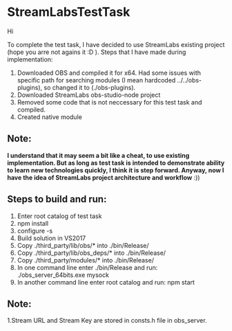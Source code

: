 # StreamLabsTestTask

Hi 

To complete the test task, I have decided to use StreamLabs existing project (hope you arre not agains it :D ). Steps that I have made during implementation:
1. Downloaded OBS and compiled it for x64. Had some issues with specific path for searching modules (I mean hardcoded ../../obs-plugins), so changed it to (./obs-plugins).
2. Downloaded StreamLabs obs-studio-node project
3. Removed some code that is not neccessary for this test task and compiled.
4. Created native module

## Note:
**I understand that it may seem a bit like a cheat, to use existing implementation. But as long as test task is intended to demonstrate ability to learn new technologies quickly, I think it is step forward. Anyway, now I have the idea of StreamLabs project architecture and workflow** :))

## Steps to build and run:
1. Enter root catalog of test task
2. npm install
3. configure -s
4. Build solution in VS2017
5. Copy ./third_party/lib/obs/* into ./bin/Release/
6. Copy ./third_party/lib/obs_deps/* into ./bin/Release/
7. Copy ./third_party/modules/* into ./bin/Release/
8. In one command line enter ./bin/Release and run: ./obs_server_64bits.exe mysock
8. In another command line enter root catalog and run: npm start

## Note: 
1.Stream URL and Stream Key are stored in consts.h file in obs_server.

